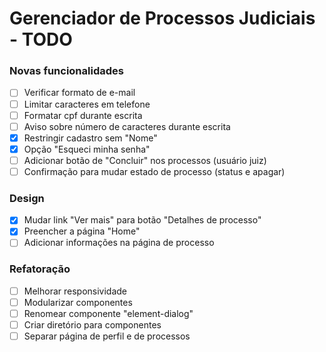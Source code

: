 # Gerenciador de Processos Judiciais - TODO

### Novas funcionalidades

- [ ] Verificar formato de e-mail
- [ ] Limitar caracteres em telefone
- [ ] Formatar cpf durante escrita
- [ ] Aviso sobre número de caracteres durante escrita
- [x] Restringir cadastro sem "Nome"
- [x] Opção "Esqueci minha senha"
- [ ] Adicionar botão de "Concluir" nos processos (usuário juiz)
- [ ] Confirmação para mudar estado de processo (status e apagar)

### Design

- [x] Mudar link "Ver mais" para botão "Detalhes de processo"
- [x] Preencher a página "Home"
- [ ] Adicionar informações na página de processo

### Refatoração

- [ ] Melhorar responsividade
- [ ] Modularizar componentes
- [ ] Renomear componente "element-dialog"
- [ ] Criar diretório para componentes
- [ ] Separar página de perfil e de processos
